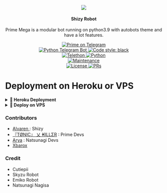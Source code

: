 <p align="center">
  <img src="https://telegra.ph/file/0a7aa2dce7972be90b75d.jpg">
</p>

<h4><p align="center"> Shizy Robot </p></h4>

<p align="center">Prime Mega is a modular bot running on python3.9 with autobots theme and have a lot features.</p>

<p align="center">
<a href="https://t.me/ShizyRobot"> <img src="https://img.shields.io/badge/ShizyRobot-blue?&logo=telegram" alt="Prime on Telegram" /> </a><br>
<a href="https://python-telegram-bot.org"> <img src="https://img.shields.io/badge/PTB-13.9.0-white?&style=flat-round&logo=github" alt="Python Telegram Bot" /> </a>
<a href="https://github.com/psf/black"><img alt="Code style: black" src="https://img.shields.io/badge/code%20style-black-000000.svg"></a><br>
<a href="https://docs.telethon.dev"> <img src="https://img.shields.io/badge/Telethon-1.24.0-red?&style=flat-round&logo=github" alt="Telethon" /> </a>
<a href="https://docs.python.org"> <img src="https://img.shields.io/badge/Python-3.9-purple?&style=flat-round&logo=python" alt="Python" /> </a><br>
<a href="https://GitHub.com/alvrnz/ShizyRobot"> <img src="https://img.shields.io/badge/Maintained-Yes-yellow.svg" alt="Maintenance" /> </a><br>
<a href="https://github.com/alvrnz/ShizyRobot/blob/main/LICENSE"> <img src="https://img.shields.io/badge/License-GPLv3-blue.svg" alt="License" /> </a>
<a href="https://makeapullrequest.com"> <img src="https://img.shields.io/badge/PRs-Welcome-blue.svg?style=flat-round" alt="PRs" /> </a>
</p>

# Deployment on Heroku or VPS

<details>
<summary><b> 🚀 Heroku Deployment</b></summary>
<br>
<h4>Click the button below to deploy Shizy on Heroku!</h4>    
<a href="https://heroku.com/deploy?template=https://github.com/alvrnz/ShizyRobot"><img src="https://img.shields.io/badge/Deploy%20To%20Heroku-blueviolet?style=for-the-badge&logo=heroku" width="200""/></a>

</details>

<details>
<summary><b>🔗 Deploy on VPS</b></summary>
<br>
    
### Tutorial Deploy on VPS
 
```console
root@ShizyRobot~ $ screen -S ShizyRobot
root@ShizyRobot~ $ git clone https://github.com/alvrnz/ShizyRobot
root@ShizyRobot~ $ cd ShizyRobot
root@ShizyRobot~ $ pip3 install -U -r requirements.txt
root@ShizyRobot~ $ cp prime.env .env
root@ShizyRobot~ $ nano .env
root@ShizyRobot~ $ bash start
```

</details>

### Contributors
- [ Alvaren ](https://github.com/alvrnz) : Shizy
- [『TØNIC』 乂 ₭ILLΣR](https://github.com/Tonic990) : Prime Devs
- [Arya](https://github.com/aryazakaria01) : Natsunagi Devs
- [Xbarox](https://github.com/Xbaroxx)

### Credit
- Cutiepii
- Skyzu Robot
- Emiko Robot
- Natsunagi Nagisa
